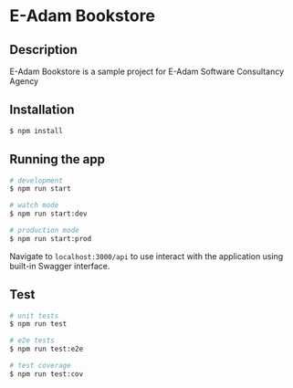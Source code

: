 # E-Adam Bookstore


## Description

E-Adam Bookstore is a sample project for E-Adam Software Consultancy Agency


## Installation

```bash
$ npm install
```

## Running the app

```bash
# development
$ npm run start

# watch mode
$ npm run start:dev

# production mode
$ npm run start:prod
```

Navigate to `localhost:3000/api` to use interact with the application using built-in Swagger interface.

## Test

```bash
# unit tests
$ npm run test

# e2e tests
$ npm run test:e2e

# test coverage
$ npm run test:cov
```
